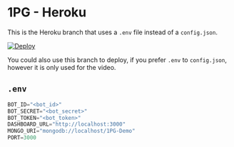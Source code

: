 # 1PG - Heroku
This is the Heroku branch that uses a `.env` file instead of a `config.json`.

[![Deploy](https://www.herokucdn.com/deploy/button.svg)](https://heroku.com/deploy?template=https://github.com/qw36/1PG/tree/heroku)

You could also use this branch to deploy, if you prefer `.env` to `config.json`, however it is only used for the video.

## `.env`
```js
BOT_ID="<bot_id>"
BOT_SECRET="<bot_secret>"
BOT_TOKEN="<bot_token>"
DASHBOARD_URL="http://localhost:3000"
MONGO_URI="mongodb://localhost/1PG-Demo"
PORT=3000
```
